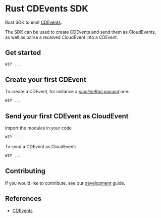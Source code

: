 # Rust CDEvents SDK

Rust SDK to emit [CDEvents](https://cdevents.dev).

The SDK can be used to create CDEvents and send them as CloudEvents, as well as parse a received CloudEvent into a CDEvent.

## Get started

```rust
WIP ...
```

## Create your first CDEvent

To create a CDEvent, for instance a [*pipelineRun queued*](https://cdevents.dev/docs/core/#pipelinerun-queued) one:

```rust
WIP ...
```

## Send your first CDEvent as CloudEvent

Import the modules in your code

```rust
WIP ...
```

To send a CDEvent as CloudEvent:

```rust
WIP ...
```

## Contributing

If you would like to contribute, see our [development](DEVELOPMENT.md) guide.

## References

- [CDEvents](https://cdevents.dev)